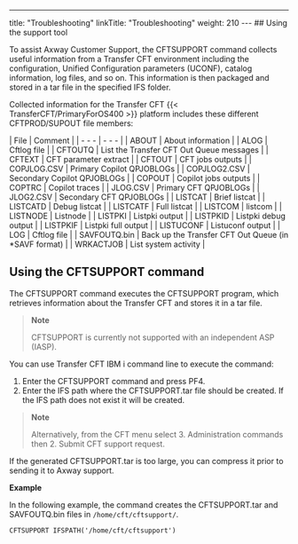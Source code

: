 ---
title: "Troubleshooting"
linkTitle: "Troubleshooting"
weight: 210
--- ## Using the support tool

To assist Axway Customer Support, the CFTSUPPORT command collects useful information from a Transfer CFT environment including the configuration, Unified Configuration parameters (UCONF), catalog information, log files, and so on. This information is then packaged and stored in a tar file in the specified IFS folder.

Collected information for the Transfer CFT {{< TransferCFT/PrimaryForOS400  >}} platform includes these different CFTPROD/SUPOUT file members:

| File  | Comment  |
| - - - | - - - |
| ABOUT  | About information  |
| ALOG  | Cftlog file  |
| CFTOUTQ  | List the Transfer CFT Out Queue messages  |
| CFTEXT  | CFT parameter extract  |
| CFTOUT  | CFT jobs outputs  |
| COPJLOG.CSV  | Primary Copilot QPJOBLOGs  |
| COPJLOG2.CSV  | Secondary Copilot QPJOBLOGs  |
| COPOUT  | Copilot jobs outputs  |
| COPTRC  | Copilot traces  |
| JLOG.CSV  | Primary CFT QPJOBLOGs  |
| JLOG2.CSV  | Secondary CFT QPJOBLOGs  |
| LISTCAT  | Brief listcat  |
| LISTCATD  | Debug listcat  |
| LISTCATF  | Full listcat  |
| LISTCOM  | listcom  |
| LISTNODE  | Listnode  |
| LISTPKI  | Listpki output  |
| LISTPKID  | Listpki debug output  |
| LISTPKIF  | Listpki full output  |
| LISTUCONF  | Listuconf output  |
| LOG  | Cftlog file  |
| SAVFOUTQ.bin  | Back up the Transfer CFT Out Queue (in *SAVF format)  |
| WRKACTJOB  | List system activity  |

## Using the CFTSUPPORT command

The CFTSUPPORT command executes the CFTSUPPORT program, which retrieves information about the Transfer CFT and stores it in a tar file.

> **Note**
>
> CFTSUPPORT is currently not supported with an independent ASP (IASP).

You can use Transfer CFT IBM i command line to execute the command:

1. Enter the CFTSUPPORT command and press PF4.
1. Enter the IFS path where the CFTSUPPORT.tar file should be created. If the IFS path does not exist it will be created.

> **Note**
>
> Alternatively, from the CFT menu select 3. Administration commands then 2. Submit CFT support request.

If the generated CFTSUPPORT.tar is too large, you can compress it prior to sending it to Axway support.

**Example**

In the following example, the command creates the CFTSUPPORT.tar and SAVFOUTQ.bin files in `/home/cft/cftsupport/`.

```
CFTSUPPORT IFSPATH('/home/cft/cftsupport')
```
